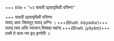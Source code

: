 +++
title = "०२ यावती द्यावापृथिवी वरिम्णा"

+++
यावती द्यावापृथिवी वरिम्णा  
यावद् आपः सिष्यदुर् यावद् अग्निः । +++(Bhatt. śiṣyadur)+++  
ततस् त्वम् असि ज्यायान् विश्वहा महांस् +++(Bhatt. jyāyāṃ)+++  
तस्मै ते काम नम इत् कृणोमि ॥